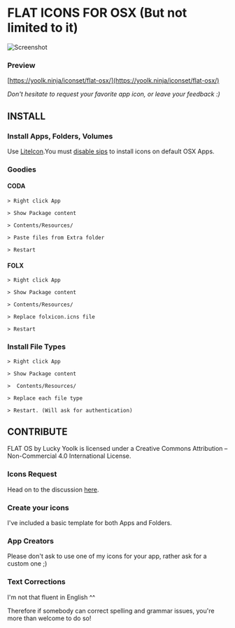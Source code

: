 # FLAT ICONS FOR OSX (But not limited to it)

![Screenshot](https://yoolk.ninja/wp-content/uploads/2015/08/drslash-flat-icons.png)

### Preview
[https://yoolk.ninja/iconset/flat-osx/](https://yoolk.ninja/iconset/flat-osx/)

*Don't hesitate to request your favorite app icon, or leave your feedback :)*

## INSTALL

### Install Apps, Folders, Volumes
Use [LiteIcon](http://freemacsoft.net/liteicon/).You must [disable sips](http://freemacsoft.net/liteicon/sip.html) to install icons on default OSX Apps.

### Goodies
#### CODA
`> Right click App`

`> Show Package content`

`> Contents/Resources/`

`> Paste files from Extra folder` 

`> Restart`

#### FOLX
`> Right click App`

`> Show Package content`

`> Contents/Resources/`

`> Replace folxicon.icns file`

`> Restart`

### Install File Types
`> Right click App`

`> Show Package content`

`>  Contents/Resources/`

`> Replace each file type`

`> Restart. (Will ask for authentication)`

## CONTRIBUTE
FLAT OS by Lucky Yoolk is licensed under a Creative Commons Attribution – Non-Commercial 4.0 International License.

### Icons Request
Head on to the discussion [here](https://github.com/lucky-yoolk/icons-flat-osx/discussions).

### Create your icons
I've included a basic template for both Apps and Folders.

### App Creators
Please don't ask to use one of my icons for your app, rather ask for a custom one ;)

### Text Corrections
I'm not that fluent in English ^^

Therefore if somebody can correct spelling and grammar issues, you're more than welcome to do so!
